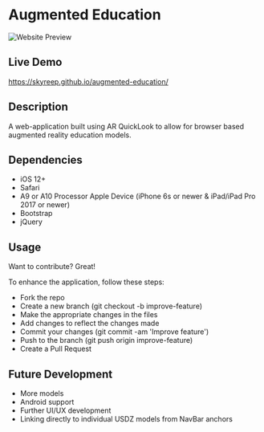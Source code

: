 Augmented Education
======

![Website Preview](https://skyreep.github.io/augmented-education/images/thumbnail.png)


## Live Demo

https://skyreep.github.io/augmented-education/

## Description

A web-application built using AR QuickLook to allow for browser based augmented reality education models.

## Dependencies

<ul>
  <li>iOS 12+</li>
  <li>Safari</li>
  <li>A9 or A10 Processor Apple Device (iPhone 6s or newer & iPad/iPad Pro 2017 or newer)
  <li>Bootstrap</li>
  <li>jQuery</li>
</ul>

## Usage
Want to contribute? Great!

To enhance the application, follow these steps:
<ul>
  <li>Fork the repo</li>
  <li>Create a new branch (git checkout -b improve-feature)</li>
  <li>Make the appropriate changes in the files</li>
  <li>Add changes to reflect the changes made</li>
  <li>Commit your changes (git commit -am 'Improve feature')</li>
  <li>Push to the branch (git push origin improve-feature)</li>
  <li>Create a Pull Request</li>
</ul>

## Future Development
<ul>
  <li>More models</li>
  <li>Android support</li>
  <li>Further UI/UX development</li>
  <li>Linking directly to individual USDZ models from NavBar anchors</li>
</ul>
 
